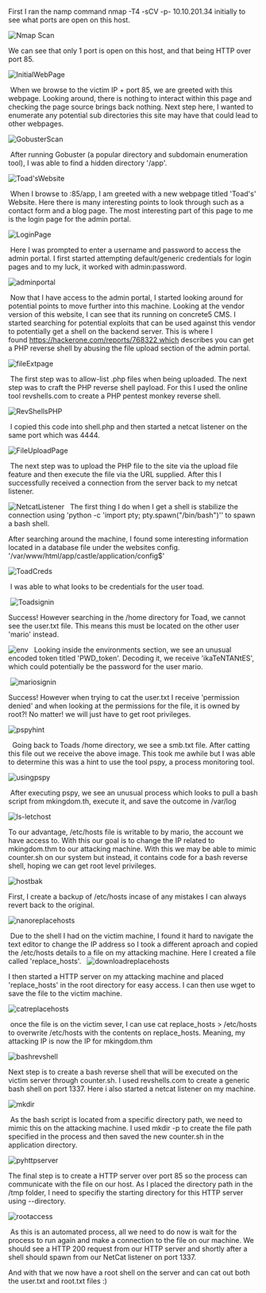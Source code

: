 First I ran the namp command nmap -T4 -sCV -p- 10.10.201.34 initially to see what ports are open on this host.

![Nmap Scan](Images/mKingdom/nmapscan.png)

We can see that only 1 port is open on this host, and that being HTTP over port 85.

![InitialWebPage](Images/mKingdom/bowserwebpage.png)

 When we browse to the victim IP + port 85, we are greeted with this webpage. Looking around, there is nothing to interact within this page and checking the page source brings back nothing.
Next step here, I wanted to enumerate any potential sub directories this site may have that could lead to other webpages.

![GobusterScan](Images/mKingdom/gobuster.png)

 After running Gobuster (a popular directory and subdomain enumeration tool), I was able to find a hidden directory '/app'.

![Toad'sWebsite](Images/mKingdom/toadswebsite.png)

 When I browse to <victimIP>:85/app, I am greeted with a new webpage titled 'Toad's' Website. Here there is many interesting points to look through such as a contact form and a blog page. The most interesting part of this page to me is the login page for the admin portal.

![LoginPage](Images/mKingdom/loginpage.png)

 Here I was prompted to enter a username and password to access the admin portal. I first started attempting default/generic credentials for login pages and to my luck, it worked with admin:password.

 ![adminportal](Images/mKingdom/adminportal.png)

 Now that I have access to the admin portal, I started looking around for potential points to move further into this machine. Looking at the vendor version of this website, I can see that its running on concrete5 CMS.
I started searching for potential exploits that can be used against this vendor to potentially get a shell on the backend server. This is where I found https://hackerone.com/reports/768322 which describes you can get a PHP reverse shell by abusing the file upload section of the admin portal.

![fileExtpage](Images/mKingdom/fileext.png)

 The first step was to allow-list .php files when being uploaded. The next step was to craft the PHP reverse shell payload. For this I used the online tool revshells.com to create a PHP pentest monkey reverse shell. 

 ![RevShellsPHP](Images/mKingdom/phprevshell.png)

 I copied this code into shell.php and then started a netcat listener on the same port which was 4444.

 ![FileUploadPage](Images/mKingdom/fileupload.png)

 The next step was to upload the PHP file to the site via the upload file feature and then execute the file via the URL supplied. After this I successfully received a connection from the server back to my netcat listener.

![NetcatListener](Images/mKingdom/nc4444.png)
 
The first thing I do when I get a shell is stabilize the connection using 'python -c 'import pty; pty.spawn("/bin/bash")'' to spawn a bash shell.

After searching around the machine, I found some interesting information located in a database file under the websites config. '/var/www/html/app/castle/application/config$'

![ToadCreds](Images/mKingdom/toadcred.png)

 I was able to what looks to be credentials for the user toad.

 ![Toadsignin](Images/mKingdom/toadsignin.png)

Success!
However searching in the /home directory for Toad, we cannot see the user.txt file. This means this must be located on the other user 'mario' instead. 

![env](Images/mKingdom/pwdtoken.png)
 
Looking inside the environments section, we see an unusual encoded token titled 'PWD_token'. Decoding it, we receive 'ikaTeNTANtES', which could potentially be the password for the user mario.

 ![mariosignin](Images/mKingdom/mariosignin.png)

Success!
However when trying to cat the user.txt I receive 'permission denied' and when looking at the permissions for the file, it is owned by root?!
No matter! we will just have to get root privileges.

![pspyhint](Images/mKingdom/pspyhint.png)

 
Going back to Toads /home directory, we see a smb.txt file. After catting this file out we receive the above image. This took me awhile but I was able to determine this was a hint to use the tool pspy, a process monitoring tool.

![usingpspy](Images/mKingdom/suscronjob.png)

 After executing pspy, we see an unusual process which looks to pull a bash script from mkingdom.th, execute it, and save the outcome in /var/log

![ls-letchost](Images/mKingdom/ls-lhosts.png)

To our advantage, /etc/hosts file is writable to by mario, the account we have access to. With this our goal is to change the IP related to mkingdom.thm to our attacking machine. With this we may be able to mimic counter.sh on our system but instead, it contains code for a bash reverse shell, hoping we can get root level privileges.

![hostbak](Images/mKingdom/hostsbak.png)

First, I create a backup of /etc/hosts incase of any mistakes I can always revert back to the original. 

![nanoreplacehosts](Images/mKingdom/nanoreplacehosts.png)

 Due to the shell I had on the victim machine, I found it hard to navigate the text editor to change the IP address so I took a different aproach and copied the /etc/hosts details to a file on my attacking machine. Here I created a file called 'replace_hosts'.
 
![downloadreplacehosts](Images/mKingdom/downloadreplacehosts.png)


I then started a HTTP server on my attacking machine and placed 'replace_hosts' in the root directory for easy access. I can then use wget to save the file to the victim machine.

![catreplacehosts](Images/mKingdom/catreplacehosts.png)

 once the file is on the victim sever, I can use cat replace_hosts > /etc/hosts to overwrite /etc/hosts with the contents on replace_hosts. Meaning, my attacking IP is now the IP for mkingdom.thm

![bashrevshell](Images/mKingdom/bashrevshell.png)

Next step is to create a bash reverse shell that will be executed on the victim server through counter.sh. I used revshells.com to create a generic bash shell on port 1337. Here i also started a netcat listener on my machine. 

![mkdir](Images/mKingdom/mkdir-p.png)

 As the bash script is located from a specific directory path, we need to mimic this on the attacking machine. I used mkdir -p to create the file path specified in the process and then saved the new counter.sh in the application directory.

![pyhttpserver](Images/mKingdom/pyhttpserver.png)


The final step is to create a HTTP server over port 85 so the process can communicate with the file on our host. As I placed the directory path in the /tmp folder, I need to specifiy the starting directory for this HTTP server using --directory.

![rootaccess](Images/mKingdom/rootproof.png)

 As this is an automated process, all we need to do now is wait for the process to run again and make a connection to the file on our machine. We should see a HTTP 200 request from our HTTP server and shortly after a shell should spawn from our NetCat listener on port 1337.

And with that we now have a root shell on the server and can cat out both the user.txt and root.txt files :)
